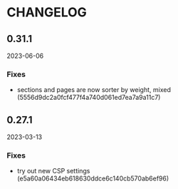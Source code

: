 # CHANGELOG

<!--- next entry here -->

## 0.31.1
2023-06-06

### Fixes

- sections and pages are now sorter by weight, mixed (5556d9dc2a0fcf477f4a740d061ed7ea7a9a11c7)

## 0.27.1
2023-03-13

### Fixes

- try out new CSP settings (e5a60a06434eb618630ddce6c140cb570ab6ef96)